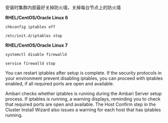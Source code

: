 安装时集群内部最好关掉防火墙，关掉每台节点上的防火墙

**RHEL/CentOS/Oracle Linux 6**

```
chkconfig iptables off
```

```
/etc/init.d/iptables stop
```

**RHEL/CentOS/Oracle Linux 7**

```
systemctl disable firewalld
```

```
service firewalld stop
```

You can restart iptables after setup is complete. If the security protocols in your environment prevent disabling iptables, you can proceed with iptables enabled, if all required ports are open and available.

Ambari checks whether iptables is running during the Ambari Server setup process. If iptables is running, a warning displays, reminding you to check that required ports are open and available. The Host Confirm step in the Cluster Install Wizard also issues a warning for each host that has iptables running.

